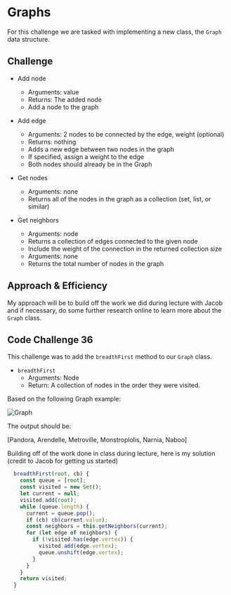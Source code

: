 # Graphs

For this challenge we are tasked with implementing a new class, the `Graph` data structure.

## Challenge

- Add node
  - Arguments: value
  - Returns: The added node
  - Add a node to the graph

- Add edge
  - Arguments: 2 nodes to be connected by the edge, weight (optional)
  - Returns: nothing
  - Adds a new edge between two nodes in the graph
  - If specified, assign a weight to the edge
  - Both nodes should already be in the Graph

- Get nodes
  - Arguments: none
  - Returns all of the nodes in the graph as a collection (set, list, or similar)

- Get neighbors
  - Arguments: node
  - Returns a collection of edges connected to the given node
  - Include the weight of the connection in the returned collection
    size
  - Arguments: none
  - Returns the total number of nodes in the graph

## Approach & Efficiency

My approach will be to build off the work we did during lecture with Jacob and if necessary, do some further research online to learn more about the `Graph` class.

## Code Challenge 36

This challenge was to add the `breadthFirst` method to our `Graph` class.

- `breadthFirst`
  - Arguments: Node
  - Return: A collection of nodes in the order they were visited.

Based on the following Graph example:

![Graph](https://codefellows.github.io/common_curriculum/data_structures_and_algorithms/Code_401/class-36/graph.PNG)

The output should be:

[Pandora, Arendelle, Metroville, Monstroplolis, Narnia, Naboo]

Building off of the work done in class during lecture, here is my solution (credit to Jacob for getting us started)

```JavaScript
  breadthFirst(root, cb) {
    const queue = [root];
    const visited = new Set();
    let current = null;
    visited.add(root);
    while (queue.length) {
      current = queue.pop();
      if (cb) cb(current.value);
      const neighbors = this.getNeighbors(current);
      for (let edge of neighbors) {
        if (!visited.has(edge.vertex)) {
          visited.add(edge.vertex);
          queue.unshift(edge.vertex);
        }
      }
    }
    return visited;
  }
```
